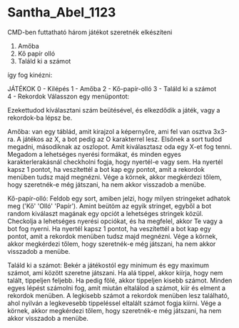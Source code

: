 # Santha_Abel_1123

CMD-ben futtatható három játékot szeretnék elkészíteni

1. Amőba
2. Kő papír olló
3. Találd ki a számot

így fog kinézni:

JÁTÉKOK
0 - Kilépés
1 - Amőba
2 - Kő-papír-olló
3 - Találd ki a számot  
4 - Rekordok
Válasszon egy menüpontot: 


Ezekettudod kíválasztani szám beütésével, és elkezdődik a játék, vagy a rekordok-ba lépsz be.

Amőba: 
  van egy táblád, amit kirajzol a képernyőre, ami fel van osztva 3x3-ra.
  A játékos az X, a bot pedig az O karakterrel lesz.
  Elsőnek a sort tudod megadni, másodiknak az oszlopot.
  Amit kiválasztasz oda egy X-et fog tenni.
  Megadom a lehetséges nyerési formákat, és minden egyes karakterlerakásnál checkholni fogja, hogy nyertél-e vagy sem.
  Ha nyertél kapsz 1 pontot, ha veszítettél a bot kap egy pontot, amit a rekordok menüben tudsz majd megnézni.
  Vége a körnek, akkor megkérdezi tőlem, hogy szeretnék-e még játszani, ha nem akkor visszadob a menübe.
  
Kő-papír-olló:
  Feldob egy sort, amiben jelzi, hogy milyen stringeket adhatok meg ('Kő' 'Olló' 'Papír').
  Amint beütöm az egyik stringet, egyből a bot random kiválaszt magának egy opciót a lehetséges stringek közül.
  Checkolja a lehetséges nyerési opciókat, és ha megfelel, akkor Te vagy a bot fog nyerni.
  Ha nyertél kapsz 1 pontot, ha veszítettél a bot kap egy pontot, amit a rekordok menüben tudsz majd megnézni.
  Vége a körnek, akkor megkérdezi tőlem, hogy szeretnék-e még játszani, ha nem akkor visszadob a menübe.
  
Találd ki a számot:
  Bekér a játékostól egy minimum és egy maximum számot, ami között szeretne játszani.
  Ha alá tippel, akkor kiírja, hogy nem talált, tippeljen feljebb. Ha pedig fölé, akkor tippeljen kisebb számot.
  Minden egyes lépést számolni fog, amit miután eltalálod a számot, kiír és elment a rekordok menüben.
  A legkisebb számot a rekordok menüben lesz található, ahol nyilván a legkevesebb tippeléssel eltalált számot fogja kiírni.
  Vége a körnek, akkor megkérdezi tőlem, hogy szeretnék-e még játszani, ha nem akkor visszadob a menübe.
